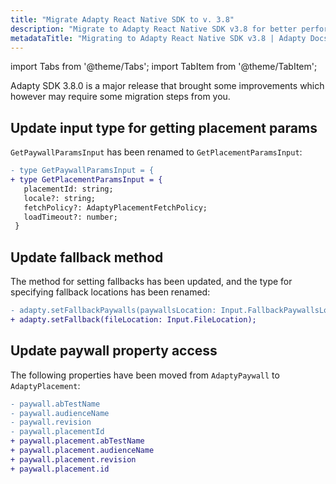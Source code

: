 ```yaml
---
title: "Migrate Adapty React Native SDK to v. 3.8"
description: "Migrate to Adapty React Native SDK v3.8 for better performance and new monetization features."
metadataTitle: "Migrating to Adapty React Native SDK v3.8 | Adapty Docs"
---
```


import Tabs from '@theme/Tabs';
import TabItem from '@theme/TabItem'; 

Adapty SDK 3.8.0 is a major release that brought some improvements which however may require some migration steps from you.

## Update input type for getting placement params

`GetPaywallParamsInput` has been renamed to `GetPlacementParamsInput`:

```diff showLineNumbers
- type GetPaywallParamsInput = {
+ type GetPlacementParamsInput = {
   placementId: string;
   locale?: string;
   fetchPolicy?: AdaptyPlacementFetchPolicy;
   loadTimeout?: number;
 }
```

## Update fallback method

The method for setting fallbacks has been updated, and the type for specifying fallback locations has been renamed:

```diff showLineNumbers
- adapty.setFallbackPaywalls(paywallsLocation: Input.FallbackPaywallsLocation);
+ adapty.setFallback(fileLocation: Input.FileLocation);
```

## Update paywall property access

The following properties have been moved from `AdaptyPaywall` to `AdaptyPlacement`:

```diff showLineNumbers
- paywall.abTestName
- paywall.audienceName
- paywall.revision
- paywall.placementId
+ paywall.placement.abTestName
+ paywall.placement.audienceName
+ paywall.placement.revision
+ paywall.placement.id
```
